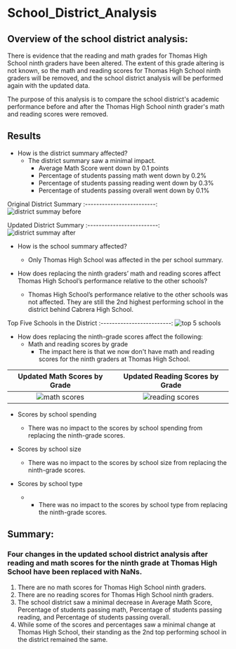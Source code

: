 # School_District_Analysis

## Overview of the school district analysis:

There is evidence that the reading and math grades for Thomas High School ninth graders have been altered.  The extent of this grade altering is not known, so the math and reading scores for Thomas High School ninth graders will be removed, and the school district analysis will be performed again with the updated data.

The purpose of this analysis is to compare the school district's academic performance before and after the Thomas High School ninth grader's math and reading scores were removed.

## Results

- How is the district summary affected?
  - The district summary saw a minimal impact.  
    - Average Math Score went down by 0.1 points
    - Percentage of students passing math went down by 0.2%
    - Percentage of students passing reading went down by 0.3%
    - Percentage of students passing overall went down by 0.1%
    
Original District Summary
:-------------------------: 
![district summay before](https://user-images.githubusercontent.com/85706721/127081472-fae0774b-01e1-4d19-b2b2-8ddfb96ab8e5.png)
    
Updated District Summary
:-------------------------: 
![district summay after](https://user-images.githubusercontent.com/85706721/127081484-85b03f49-b734-4e26-840f-a6cceb382d24.png)

- How is the school summary affected?
  - Only Thomas High School was affected in the per school summary.

- How does replacing the ninth graders’ math and reading scores affect Thomas High School’s performance relative to the other schools?
  - Thomas High School’s performance relative to the other schools was not affected.  They are still the 2nd highest performing school in the district behind Cabrera High School.

Top Five Schools in the District
:-------------------------: 
![top 5 schools](https://user-images.githubusercontent.com/85706721/127083289-ae9d7d90-c80d-45e1-a766-518ac51b0a02.png)   
   
- How does replacing the ninth-grade scores affect the following:
  - Math and reading scores by grade
    - The impact here is that we now don't have math and reading scores for the ninth graders at Thomas High School.
    
Updated Math Scores by Grade|Updated Reading Scores by Grade
:-------------------------:|:-------------------------:
![math scores](https://user-images.githubusercontent.com/85706721/127084965-ec00a1fd-4792-4478-b9d2-631630d3a367.png)|![reading scores](https://user-images.githubusercontent.com/85706721/127084979-031e9a1b-a5a1-442f-9776-47bbce68a9e9.png)

  - Scores by school spending
    - There was no impact to the scores by school spending from replacing the ninth-grade scores.
   
  - Scores by school size
    - There was no impact to the scores by school size from replacing the ninth-grade scores.
  
  - Scores by school type
    - - There was no impact to the scores by school type from replacing the ninth-grade scores.

## Summary: 
### Four changes in the updated school district analysis after reading and math scores for the ninth grade at Thomas High School have been replaced with NaNs.
1. There are no math scores for Thomas High School ninth graders.
2. There are no reading scores for Thomas High School ninth graders.
3. The school district saw a minimal decrease in Average Math Score, Percentage of students passing math, Percentage of students passing reading, and Percentage of students passing overall.
4. While some of the scores and percentages saw a minimal change at Thomas High School, their standing as the 2nd top performing school in the district remained the same.
